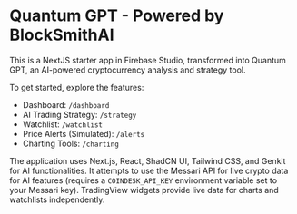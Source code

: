 
# Quantum GPT - Powered by BlockSmithAI

This is a NextJS starter app in Firebase Studio, transformed into Quantum GPT, an AI-powered cryptocurrency analysis and strategy tool.

To get started, explore the features:
- Dashboard: `/dashboard`
- AI Trading Strategy: `/strategy`
- Watchlist: `/watchlist`
- Price Alerts (Simulated): `/alerts`
- Charting Tools: `/charting`

The application uses Next.js, React, ShadCN UI, Tailwind CSS, and Genkit for AI functionalities. It attempts to use the Messari API for live crypto data for AI features (requires a `COINDESK_API_KEY` environment variable set to your Messari key). TradingView widgets provide live data for charts and watchlists independently.
